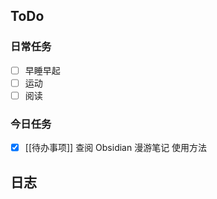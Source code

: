 ## ToDo
### 日常任务
- [ ] 早睡早起
- [ ] 运动
- [ ] 阅读

### 今日任务
- [x] [[待办事项]] 查阅 Obsidian 漫游笔记 使用方法


## 日志
